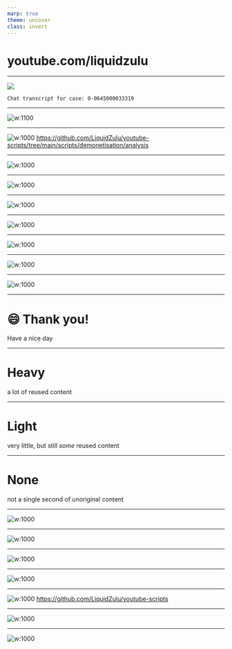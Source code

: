 ```yaml
---
marp: true
theme: uncover
class: invert
---
```


# youtube.com/liquidzulu

---

![](./images/google-support-chat.png)

`Chat transcript for case: 0-0645000033319`

---

![w:1100](./images/google-support-article.png)

---

![w:1000](./images/analysis.png)
https://github.com/LiquidZulu/youtube-scripts/tree/main/scripts/demonetisation/analysis

---

![w:1000](./images/videoType-pie.png)

---

![w:1000](./images/videoType-bar.png)

---

![w:1000](./images/genre-pie.png)

---

![w:1000](./images/genre-bar.png)

---

![w:1000](./images/reuse-pie.png)

---

![w:1000](./images/reuse-bar.png)

---

![w:1000](./images/reused-content-policy.png)

---

# 😄 Thank you!
Have a nice day

---

# Heavy
a lot of reused content

---

# Light
very little, but still *some* reused content

---

# None
not a single second of unoriginal content

---

![w:1000](./images/writing.png)

---

![w:1000](./images/filming.png)

---

![w:1000](./images/editing.png)

---

![w:1000](./images/doom-emacs.png)

---

![w:1000](./images/github.png)
https://github.com/LiquidZulu/youtube-scripts

---

![w:1000](./images/audacity.png)

---

![w:1000](./images/marp.png)
